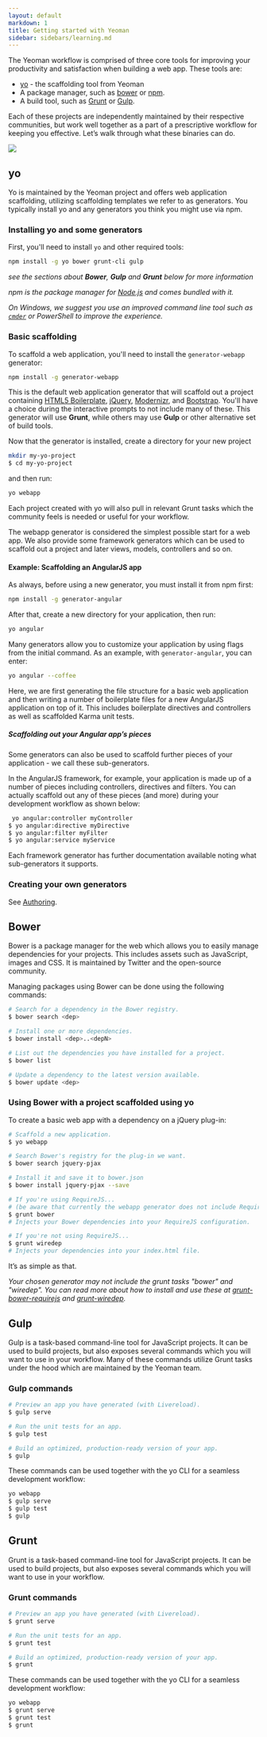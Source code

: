 ```yaml
---
layout: default
markdown: 1
title: Getting started with Yeoman
sidebar: sidebars/learning.md
---
```


The Yeoman workflow is comprised of three core tools for improving your productivity and satisfaction when building a web app. These tools are:

* [yo](https://github.com/yeoman/yo) - the scaffolding tool from Yeoman
* A package manager, such as [bower](http://bower.io/) or [npm](https://www.npmjs.com/).
* A build tool, such as [Grunt](http://gruntjs.com/) or [Gulp](http://gulpjs.com/).

Each of these projects are independently maintained by their respective communities, but work well together as a part of a prescriptive workflow for keeping you effective. Let’s walk through what these binaries can do.

<p class="toolset">
  <img class="full" src="/assets/img/workflow.jpg">
</p>

## yo

Yo is maintained by the Yeoman project and offers web application scaffolding, utilizing scaffolding templates we refer to as generators. You typically install yo and any generators you think you might use via npm.

### Installing yo and some generators

First, you'll need to install `yo` and other required tools:

```sh
npm install -g yo bower grunt-cli gulp
```

*see the sections about __Bower__, __Gulp__ and __Grunt__ below for more information*

*npm is the package manager for [Node.js](https://nodejs.org/) and comes bundled with it.*

*On Windows, we suggest you use an improved command line tool such as [`cmder`](http://gooseberrycreative.com/cmder/) or PowerShell to improve the experience.*


### Basic scaffolding

To scaffold a web application, you'll need to install the `generator-webapp` generator:

```sh
npm install -g generator-webapp
```

This is the default web application generator that will scaffold out a project containing [HTML5 Boilerplate](https://html5boilerplate.com/), [jQuery](http://jquery.com), [Modernizr](http://modernizr.com), and [Bootstrap](http://twbs.github.io/bootstrap/). You'll have a choice during the interactive prompts to not include many of these. This generator will use __Grunt__, while others may use __Gulp__ or other alternative set of build tools.

Now that the generator is installed, create a directory for your new project

```sh
mkdir my-yo-project
$ cd my-yo-project
```

and then run:

```sh
yo webapp
```

Each project created with yo will also pull in relevant Grunt tasks which the community feels is needed or useful for your workflow.

The webapp generator is considered the simplest possible start for a web app. We also provide some framework generators which can be used to scaffold out a project and later views, models, controllers and so on.


#### Example: Scaffolding an AngularJS app

As always, before using a new generator, you must install it from npm first:

```sh
npm install -g generator-angular
```

After that, create a new directory for your application, then run:

```sh
yo angular
```

Many generators allow you to customize your application by using flags from the initial command. As an example, with `generator-angular`, you can enter:

```sh
yo angular --coffee
```

Here, we are first generating the file structure for a basic web application and then writing a number of boilerplate files for a new AngularJS application on top of it. This includes boilerplate directives and controllers as well as scaffolded Karma unit tests.


##### Scaffolding out your Angular app’s pieces

Some generators can also be used to scaffold further pieces of your application - we call these sub-generators.

In the AngularJS framework, for example, your application is made up of a number of pieces including controllers, directives and filters. You can actually scaffold out any of these pieces (and more) during your development workflow as shown below:

```sh
 yo angular:controller myController
$ yo angular:directive myDirective
$ yo angular:filter myFilter
$ yo angular:service myService
```

Each framework generator has further documentation available noting what sub-generators it supports.

### Creating your own generators

See [Authoring](/authoring).


## Bower

Bower is a package manager for the web which allows you to easily manage dependencies for your projects. This includes assets such as JavaScript, images and CSS. It is maintained by Twitter and the open-source community.

Managing packages using Bower can be done using the following commands:

```sh
# Search for a dependency in the Bower registry.
$ bower search <dep>

# Install one or more dependencies.
$ bower install <dep>..<depN>

# List out the dependencies you have installed for a project.
$ bower list

# Update a dependency to the latest version available.
$ bower update <dep>
```

### Using Bower with a project scaffolded using yo

To create a basic web app with a dependency on a jQuery plug-in:

```sh
# Scaffold a new application.
$ yo webapp

# Search Bower's registry for the plug-in we want.
$ bower search jquery-pjax

# Install it and save it to bower.json
$ bower install jquery-pjax --save

# If you're using RequireJS...
# (be aware that currently the webapp generator does not include RequireJS and the following command only applies to generators that do)
$ grunt bower
# Injects your Bower dependencies into your RequireJS configuration.

# If you're not using RequireJS...
$ grunt wiredep
# Injects your dependencies into your index.html file.
```

It’s as simple as that.

*Your chosen generator may not include the grunt tasks "bower" and "wiredep". You can read more about how to install and use these at [grunt-bower-requirejs](https://github.com/yeoman/grunt-bower-requirejs) and [grunt-wiredep](https://github.com/stephenplusplus/grunt-wiredep).*

## Gulp

Gulp is a task-based command-line tool for JavaScript projects. It can be used to build projects, but also exposes several commands which you will want to use in your workflow. Many of these commands utilize Grunt tasks under the hood which are maintained by the Yeoman team.

### Gulp commands

```sh
# Preview an app you have generated (with Livereload).
$ gulp serve

# Run the unit tests for an app.
$ gulp test

# Build an optimized, production-ready version of your app.
$ gulp
```

These commands can be used together with the yo CLI for a seamless development workflow:

```sh
yo webapp
$ gulp serve
$ gulp test
$ gulp
```

## Grunt

Grunt is a task-based command-line tool for JavaScript projects. It can be used to build projects, but also exposes several commands which you will want to use in your workflow.

### Grunt commands

```sh
# Preview an app you have generated (with Livereload).
$ grunt serve

# Run the unit tests for an app.
$ grunt test

# Build an optimized, production-ready version of your app.
$ grunt
```

These commands can be used together with the yo CLI for a seamless development workflow:

```sh
yo webapp
$ grunt serve
$ grunt test
$ grunt
```
